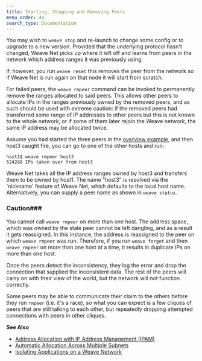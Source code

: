 ```yaml
---
title: Starting, Stopping and Removing Peers
menu_order: 40
search_type: Documentation
---
```



You may wish to `weave stop` and re-launch to change some config or to
upgrade to a new version. Provided that the underlying protocol hasn't
changed, Weave Net picks up where it left off and learns from peers in
the network which address ranges it was previously using.

If, however, you run `weave reset` this removes the peer from the
network so if Weave Net is run again on that node it will start from
scratch.

For failed peers, the `weave rmpeer` command can be invoked to
permanently remove the ranges allocated to said peers.  This allows
other peers to allocate IPs in the ranges previously owned by the
removed peers, and as such should be used with extreme caution: if the
removed peers had transferred some range of IP addresses to other
peers but this is not known to the whole network, or if some of them
later rejoin the Weave network, the same IP address may be allocated
twice.

Assume you had started the three peers in the
[overview example](/site/ipam.md), and then host3
caught fire, you can go to one of the other hosts and run:

    host1$ weave rmpeer host3
    524288 IPs taken over from host3

Weave Net takes all the IP address ranges owned by host3 and transfers
them to be owned by host1. The name "host3" is resolved via the
'nickname' feature of Weave Net, which defaults to the local host
name. Alternatively, you can supply a peer name as shown in `weave status`.

### <a name="caution-rmpeer"></a>Caution###

You cannot call `weave rmpeer` on more than one host. The address
space, which was owned by the stale peer cannot be left dangling, and
as a result it gets reassigned. In this instance, the address is
reassigned to the peer on which `weave rmpeer` was run. Therefore, if
you run `weave forget` and then `weave rmpeer` on more than one host
at a time, it results in duplicate IPs on more than one host.

Once the peers detect the inconsistency, they log the error and drop
the connection that supplied the inconsistent data. The rest of the
peers will carry on with their view of the world, but the network will
not function correctly.

Some peers may be able to communicate their claim to the others before
they run `rmpeer` (i.e. it's a race), so what you can expect is a few
cliques of peers that are still talking to each other, but repeatedly
dropping attempted connections with peers in other cliques.

**See Also**

 * [Address Allocation with IP Address Management (IPAM)](/site/ipam.md)
 * [Automatic Allocation Across Multiple Subnets](/site/ipam/allocation-multi-ipam.md)
 * [Isolating Applications on a Weave Network](/site/tasks/manage/application-isolation.md)
